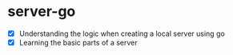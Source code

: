 # server-go

- [x] Understanding the logic when creating a local server using go
- [x] Learning the basic parts of a server